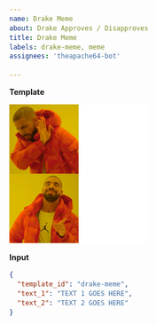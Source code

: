 ```yaml
---
name: Drake Meme
about: Drake Approves / Disapproves
title: Drake Meme
labels: drake-meme, meme
assignees: 'theapache64-bot'

---
```


**Template**

<img src="https://raw.githubusercontent.com/theapache64/gh-meme-maker/master/template_images/drake.jpg" height="250"/>

**Input**
<!-- 
text_1 = Drake Disapproves
text_2 = Drake Approves
 -->
```json
{
  "template_id": "drake-meme",
  "text_1": "TEXT 1 GOES HERE",
  "text_2": "TEXT 2 GOES HERE"
}
```

